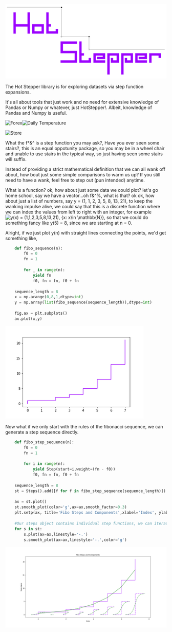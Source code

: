 <p align="left"><img src="https://github.com/TangleSpace/HotStepper/blob/master/docs/images/HotstepperLogo.png?raw=true" title="Hot Stepper" alt="Hot Stepper"></p>

The Hot Stepper library is for exploring datasets via step function expansions.


It's all about tools that just work and no need for extensive knowledge of Pandas or Numpy or whatever, just HotStepper!. Albeit, knowledge of Pandas and Numpy is useful.

<p align="left"><img src="https://github.com/TangleSpace/hotstepper/blob/master/docs/images/currency.gif" title="Forex" alt="Forex"><img src="https://github.com/TangleSpace/hotstepper/blob/master/docs/images/temperature.gif" title="Daily Temperature" alt="Daily Temperature"></p>
<p align="left"><img src="https://github.com/TangleSpace/hotstepper/blob/master/docs/images/store.gif" title="Store" alt="Store"></p>

What the f*&^ is a step function you may ask?, Have you ever seen some stairs?, this is an equal oppotunity package, so you may be in a wheel chair and unable to use stairs in the typical way, so just having seen some stairs will suffix.

Instead of providing a strict mathematical definition that we can all wank off about, how bout just some simple comparisons to warm us up? If you still need to have a wank, feel free to step out (pun intended) anytime.

What is a function? ok, how about just some data we could plot? let's go home school, say we have a vector...oh f&^%, what is that? ok ok, how about just a list of numbers, say y = (1, 1, 2, 3, 5, 8, 13, 21), to keep the wanking impulse alive, we could say that this is a discrete function where we can index the values from left to right with an integer, for example <img src=
"https://render.githubusercontent.com/render/math?math=%5Ctextstyle+y%28x%29+%3D+%281%2C1%2C2%2C3%2C5%2C8%2C13%2C21%29%2C+%7Bx%3A+x%5Cin+%5Cmathbb%7BN%7D%7D%0A" alt="y(x) = (1,1,2,3,5,8,13,21), {x: x\in \mathbb{N}}">, so that we could do something fancy like y(5) = 8, since we are starting at n = 0.

Alright, if we just plot y(n) with straight lines connecting the points, we'd get something like,

```python
    def fibo_sequence(n):
        f0 = 0
        fn = 1

        for _ in range(n):
            yield fn
            f0, fn = fn, f0 + fn

    sequence_length = 8
    x = np.arange(0,8,1,dtype=int)
    y = np.array(list(fibo_sequence(sequence_length)),dtype=int)

    fig,ax = plt.subplots()
    ax.plot(x,y)
```
<p align="left"><img src="https://github.com/TangleSpace/HotStepper/blob/master/docs/images/fibo_steps.png?raw=true" title="Fibonacci Step Plot" alt="Fibonacci Step Plot"></p>

Now what if we only start with the rules of the fibonacci sequence, we can generate a step sequence directly.

```python
    def fibo_step_sequence(n):
        f0 = 0
        fn = 1

        for i in range(n):
            yield Step(start=i,weight=(fn - f0))
            f0, fn = fn, f0 + fn

    sequence_length = 8
    st = Steps().add([f for f in fibo_step_sequence(sequence_length)])

    ax = st.plot()
    st.smooth_plot(color='g',ax=ax,smooth_factor=0.3)
    plt.setp(ax, title='Fibo Steps and Components',xlabel='Index', ylabel='Steps Value')

    #Our steps object contains individual step functions, we can iterate over these directly, nice!
    for s in st:
        s.plot(ax=ax,linestyle='-.')
        s.smooth_plot(ax=ax,linestyle='-.',color='g')
```

<p align="left"><img src="https://github.com/TangleSpace/HotStepper/blob/master/docs/images/fibo_steps_sequence.png?raw=true" title="Fibonacci Step Plot" alt="Fibonacci Step Plot"></p>
